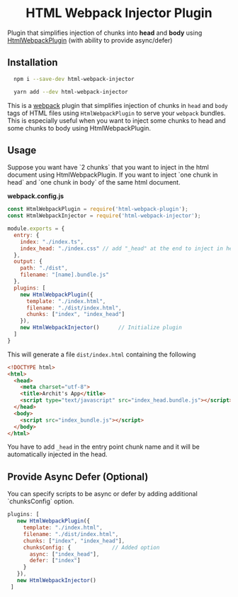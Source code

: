 <div>
  <h1 align="center">HTML Webpack Injector Plugin</h1>
  <p>Plugin that simplifies injection of chunks into <b>head</b> and <b>body</b> using <a href="https://github.com/jantimon/html-webpack-plugin">HtmlWebpackPlugin</a> (with ability to provide async/defer)</p>
</div>

<h2>Installation</h2>

```bash
  npm i --save-dev html-webpack-injector
```

```bash
  yarn add --dev html-webpack-injector
```


This is a [webpack](http://webpack.js.org/) plugin that simplifies injection of chunks in `head` and `body` tags of HTML files using `HtmlWebpackPlugin` to serve your `webpack` bundles. This is especially useful when you want to inject some chunks to head and some chunks to body using HtmlWebpackPlugin.


<h2>Usage</h2>
Suppose you want have `2 chunks` that you want to inject in the html document using HtmlWebpackPlugin. If you want to inject `one chunk in head` and `one chunk in body` of the same html document.

**webpack.config.js**
```js
const HtmlWebpackPlugin = require('html-webpack-plugin');
const HtmlWebpackInjector = require('html-webpack-injector');

module.exports = {
  entry: {
    index: "./index.ts",
    index_head: "./index.css" // add "_head" at the end to inject in head.
  },
  output: {
    path: "./dist",
    filename: "[name].bundle.js"
  },
  plugins: [
    new HtmlWebpackPlugin({
      template: "./index.html",
      filename: "./dist/index.html",
      chunks: ["index", "index_head"]
    }),
    new HtmlWebpackInjector()      // Initialize plugin
  ]
}
```

This will generate a file `dist/index.html` containing the following

```html
<!DOCTYPE html>
<html>
  <head>
    <meta charset="utf-8">
    <title>Archit's App</title>
    <script type="text/javascript" src="index_head.bundle.js"></script></head>
  </head>
  <body>
    <script src="index_bundle.js"></script>
  </body>
</html>
```

You have to add `_head` in the entry point chunk name and it will be automatically injected in the head.


<h2>Provide Async Defer (Optional)</h2>
You can specify scripts to be async or defer by adding additional `chunksConfig` option.

 ```js
plugins: [
    new HtmlWebpackPlugin({
      template: "./index.html",
      filename: "./dist/index.html",
      chunks: ["index", "index_head"],
      chunksConfig: {             // Added option
        async: ["index_head"],    
        defer: ["index"]
      }
    }),
    new HtmlWebpackInjector()     
  ]
```
